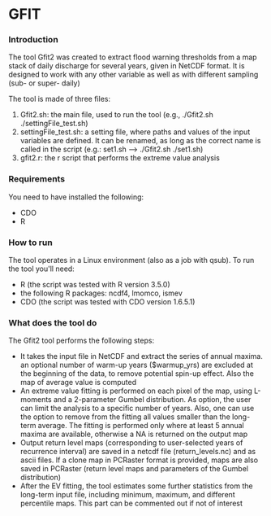 # GFIT

### Introduction

The tool Gfit2 was created to extract flood warning thresholds from a map stack of daily discharge for several years, given in NetCDF format.
It is designed to work with any other variable as well as with different sampling (sub- or super- daily)

The tool is made of three files:

1. Gfit2.sh: the main file, used to run the tool (e.g., ./Gfit2.sh ./settingFile_test.sh)
2. settingFile_test.sh: a setting file, where paths and values of the input variables are defined. It can be renamed, as long as the correct name is called in the script (e.g.: set1.sh --> ./Gfit2.sh ./set1.sh)
3. gfit2.r: the r script that  performs the extreme value analysis

### Requirements

You need to have installed the following:

- CDO
- R

### How to run
The tool operates in a Linux environment (also as a job with qsub). To run the tool you'll need:
- R (the script was tested with R version 3.5.0)
- the following R packages: ncdf4, lmomco, ismev
- CDO (the script was tested with CDO version 1.6.5.1)

### What does the tool do

The Gfit2 tool performs the following steps:
- It takes the input file in NetCDF and extract the series of annual maxima. an optional number of warm-up years ($warmup_yrs) are excluded at the beginning of the data, to remove potential spin-up effect. Also the map of average value is computed
- An extreme value fitting is performed on each pixel of the map, using L-moments and a 2-parameter Gumbel distribution. As option, the user can limit the analysis to a specific number of years. Also, one can use the option to remove from the fitting all values smaller than the long-term average. The fitting is performed only where at least 5 annual maxima are available, otherwise a NA is returned on the output map
- Output return level maps (corresponding to user-selected years of recurrence interval) are saved in a netcdf file (return_levels.nc) and as ascii files. If a clone map in PCRaster format is provided, maps are also saved in PCRaster (return level maps and parameters of the Gumbel distribution)
- After the EV fitting, the tool estimates some further statistics from the long-term input file, including minimum, maximum, and different percentile maps. This part can be commented out if not of interest
